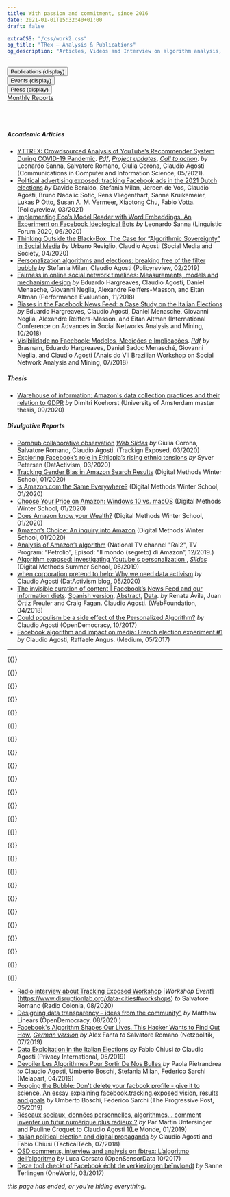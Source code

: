 ```yaml
---
title: With passion and commitment, since 2016
date: 2021-01-01T15:32:40+01:00
draft: false

extraCSS: "/css/work2.css"
og_title: "TRex — Analysis & Publications"
og_description: "Articles, Videos and Interview on algorithm analysis, since 2016"
---
```


<div class="container">
  <div class="row">
    <div class="col-3">
      <button type="button" class="btn-outline-primary btn-lg" id="Publications-btn"> Publications
      <span id="Publications-note">(display)</span>
      </button>
    </div>
    <div class="col-3">
      <button type="button" class="btn-outline-primary btn-lg" id="Events-btn">Events
      <span id="Events-note">(display)</span>
      </button>
    </div>
    <div class="col-3">
      <button type="button" class="btn-outline-primary btn-lg" id="Press-btn">Press 
      <span id="Press-note">(display)</span>
      </button>
    </div>
    <div class="col-3">
      <a href="/monthly/" type="button" class="btn-link btn-lg">Monthly Reports</a>
    </div>
  </div>
</div>


<br><br>

##### Accademic Articles

* [YTTREX: Crowdsourced Analysis of YouTube’s Recommender System During COVID-19 Pandemic](https://link.springer.com/chapter/10.1007%2F978-3-030-76228-5_8). [_Pdf_](https://www.researchgate.net/profile/Leonardo-Sanna-2/publication/351285419_YTTREX_crowdsourced_analysis_of_YouTube's_recommender_system_during_COVID-19_pandemic/links/60900733a6fdccaebd057c0b/YTTREX-crowdsourced-analysis-of-YouTubes-recommender-system-during-COVID-19-pandemic.pdf), [_Project updates_](https://youtube.tracking.exposed/wetest/announcement-1/), [_Call to action_](https://youtube.tracking.exposed/wetest/1/).  _by_ Leonardo Sanna, Salvatore Romano, Giulia Corona, Claudio Agosti (Communications in Computer and Information Science, 05/2021).
* [Political advertising exposed: tracking Facebook ads in the 2021 Dutch elections](https://policyreview.info/articles/news/political-advertising-exposed-tracking-facebook-ads-2021-dutch-elections/1543) _by_ Davide Beraldo, Stefania Milan, Jeroen de Vos, Claudio Agosti, Bruno Nadalic Sotic, Rens Vliegenthart, Sanne Kruikemeier, Lukas P Otto, Susan A. M. Vermeer, Xiaotong Chu, Fabio Votta.  (Policyreview, 03/2021)
* [Implementing Eco’s Model Reader with Word Embeddings. An Experiment on Facebook Ideological Bots](https://iris.unimore.it/retrieve/handle/11380/1220856/300738/Paper_JADT_final-3.pdf) _by_ Leonardo Sanna (Linguistic Forum 2020, 06/2020)
* [Thinking Outside the Black-Box: The Case for “Algorithmic Sovereignty” in Social Media](https://journals.sagepub.com/doi/full/10.1177/2056305120915613) _by_ Urbano Reviglio, Claudio Agosti (Social Media and Society, 04/2020)
* [Personalization algorithms and elections: breaking free of the filter bubble](https://policyreview.info/articles/news/personalisation-algorithms-and-elections-breaking-free-filter-bubble/1385) _by_  Stefania Milan, Claudio Agosti (Policyreview, 02/2019)
* [Fairness in online social network timelines: Measurements, models and mechanism design](https://arxiv.org/pdf/1809.05530.pdf) _by_ Eduardo Hargreaves, Claudio Agosti, Daniel Menasche, Giovanni Neglia, Alexandre Reiffers-Masson, and Eitan Altman (Performance Evaluation, 11/2018)
* [Biases in the Facebook News Feed: a Case Study on the Italian Elections](https://doi.org/10.1109/ASONAM.2018.8508659) _by_ Eduardo Hargreaves, Claudio Agosti, Daniel Menasche, Giovanni Neglia, Alexandre Reiffers-Masson, and Eitan Altman (International Conference on Advances in Social Networks Analysis and Mining, 10/2018)
* [Visibilidade no Facebook: Modelos, Medições e Implicações](http://portaldeconteudo.sbc.org.br/index.php/brasnam/article/view/3591).  [_Pdf_](https://eduardohargreaves.files.wordpress.com/2018/07/visibilidade-facebook-modelos-7.pdf) _by_ Brasnam, Eduardo Hargreaves, Daniel Sadoc Menasché, Giovanni Neglia, and Claudio Agosti (Anais do VII Brazilian Workshop on Social Network Analysis and Mining, 07/2018)

<!-- manca rivedere quelli di alex e di dataactive, poi fare domanda generale -->


##### Thesis

* [Warehouse of information: Amazon's data collection practices and their relation to GDPR](https://github.com/tracking-exposed/presentation/blob/master/Dimitri%20Koehorst%20Master%20Thesis%20Final%20Version.pdf) _by_ Dimitri Koehorst (University of Amsterdam master thesis, 09/2020)

<!-- manca la tesi di giulia e vedere se ce ne sono altre  -->


##### Divulgative Reports

* [Pornhub collaborative observation](https://pornhub.tracking.exposed/potest/final-1) [_Web Slides_](https://pornhub.tracking.exposed/slides/potest1/) _by_ Giulia Corona, Salvatore Romano, Claudio Agosti.  (Trackign Exposed, 03/2020)
* [Exploring Facebook’s role in Ethiopia’s rising ethnic tensions](https://data-activism.net/2020/03/bigdata-sur-exploring-facebooks-role-in-ethiopias-rising-ethnic-tensions/) _by_ Syver Petersen (DatActivism, 03/2020)
* [Tracking Gender Bias in Amazon Search Results](https://wiki.digitalmethods.net/Dmi/WinterSchool2020trackinggenderbiasamazon) (Digital Methods Winter School, 01/2020)
* [Is Amazon.com the Same Everywhere?](https://wiki.digitalmethods.net/Dmi/WinterSchool2020amazonregional) (Digital Methods Winter School, 01/2020)
* [Choose Your Price on Amazon: Windows 10 vs. macOS](https://wiki.digitalmethods.net/Dmi/WinterSchool2020AmazonOS) (Digital Methods Winter School, 01/2020)
* [Does Amazon know your Wealth?](https://wiki.digitalmethods.net/Dmi/WinterSchool2020DoesAmazonknowyourWealth) (Digital Methods Winter School, 01/2020)
* [Amazon’s Choice: An inquiry into Amazon](https://wiki.digitalmethods.net/Dmi/WinterSchool2020amazonschoice) (Digital Methods Winter School, 01/2020)
* [Analysis of Amazon’s algorithm](https://vimeo.com/378307005)
(National TV channel "Rai2", TV Program: “Petrolio”, Episod: “Il mondo (segreto) di Amazon”, 12/2019.)
* [Algorithm exposed: investigating Youtube's personalization ](https://wiki.digitalmethods.net/Dmi/SummerSchool2019AlgorithmsExposed), [_Slides_](https://data-activism.net/2019/07/youtube-algorithm-exposed-dmi-summer-school-project-week-1/) (Digital Methods Summer School, 06/2019)
* [when corporation pretend to help: Why we need data activism](https://data-activism.net/2019/05/fbtrex-reaction-to-facebook-collaboration/) _by_ Claudio Agosti (DatActivism blog, 05/2020)
* [The invisible curation of content | Facebook’s News Feed and our information diets](http://webfoundation.org/docs/2018/04/WF_InvisibleCurationContent_Screen_AW.pdf).  [Spanish version](http://webfoundation.org/docs/2018/04/WF_ICC_Spanish_Screen_AW.pdf), [Abstract](https://webfoundation.org/research/the-invisible-curation-of-content-facebooks-news-feed-and-our-information-diets/), [Data](https://github.com/tracking-exposed/experiments-data/tree/master/wto).  _by_ Renata Ávila, Juan Ortiz Freuler and Craig Fagan. Claudio Agosti.  (WebFoundation, 04/2018)
* [Could populism be a side effect of the Personalized Algorithm?](https://www.opendemocracy.net/digitaliberties/claudio-agosti/could-populism-be-side-effect-of-personalized-algorithm) _by_ Claudio Agosti (OpenDemocracy, 10/2017)
* [Facebook algorithm and impact on media: French election experiment #1](https://medium.com/@trackingexposed/facebook-algorithm-and-impact-on-media-french-election-experiment-1-d760ed5a242f) _by_ Claudio Agosti, Raffaele Angus.  (Medium, 05/2017)



<section class="toggable" id="Events" >
<hr>

{{<resource 
  kind="event"
  authors="Salvatore Romano"
  title="E-privacy 2021, Italian conference on privacy and digital rights"
  when="2021-May"
  href="https://www.youtube.com/watch?v=jgqVN_HaNVM&t=11340s"
  description="Due esempi di bias algoritmici: la polarizzazione su Youtube e l'eteronomartività su Pornhub. Gli algoritmi sono una soluzione tecnologica al sovraccarico di informazioni: sono tanto potenti quanto necessari per gestire l'overflow di dati che ci raggiunge. Purtroppo, possono anche nascondere l'uso di valutazioni e giudizi basati su bias che hanno un impatto sulla diffusione delle idee e della cultura. Tracking Exposed si occupa da diversi anni di rendere queste black box analizzabili in modo indipendente, sia per le ricercatrici che per utenti comuni. In questo intervento discuteremo due degli studi più recenti che abbiamo condotto sugli algoritmi di raccomandazione di Youtube e Pornhub." >}}

{{<resource
  kind="event"
  when="2021-January" 
  authors="Salvatore Romano"
  title="FIlterTube: Investigating echo chambers, filter bubbles and polarization on YouTube — DMI UvA Winter School project pitch"
  description=" Abstract:  This paper studies the construction of filter bubbles and political polarization under YouTube 's algorithmic personalization, in a time where the political division runs deep in the US and the 2020 election reaffirms the polarization. Using artificially generated personalized user accounts, we find that search results differ according to users' political affiliations, both in terms of the media type and political ideology of the channels suggested, showing some empirical evidence of filter bubbles' existence on YouTube, which possibly exacerbates an echo chamber behavior and enhancing political polarization in the US political debate. Project coordinated by Salvatore Romano and Davide Beraldo, Giovanni Rossetti, Leonardo Sanna  "
  href="https://wiki.digitalmethods.net/Dmi/WinterSchool2021FIterTube"
  resource1="Final presentation slides"
  resource1href="https://github.com/tracking-exposed/presentation/blob/master/FilterTube-DMIWS21.pdf">}}

{{<resource
  kind="event"
  when="2020-January"
  author="Salvatore Romano"
  title=" YouTube Tracking Exposed: Investigating polarization via YouTube ’s Recommender Systems  — DMI UvA Winter School project pitch"
  description="Collective group work on polarization of the Brexit discussion seen through Youtube's personalization algorithm, we found out that: (1) There is evidence of progressive polarization of the recommendations around Brexit on YouTube, especially for Leave-inclined users.(2) The Leave/Remain content bubbles, constituted respectively by The Sun/The Telegraph and The Guardian/The Mirror YouTube channels rarely converge. (3) Mainstream media is recommended with greater regularity compared to natively digital channels. Project coordinated by Salvatore Romano and Davide Beraldo"
  href="https://docs.google.com/document/d/1EkeEa6vnIQI1QH8xEIZkAbI23vn3ChsjoJs3U6tkeqo/edit"
  resource1="Final project report"
  resource1href="https://wiki.digitalmethods.net/Dmi/WinterSchool2020youtube"
  resource2="Project Pitch slides (on Prezi)"
  resource2href="https://prezi.com/view/AvoT0B1lnclMIq3k4LOU"
  resource3="Final presentation slides"
  resource3href="https://drive.google.com/open?id=1bOSi6853za6CRDYF1xdc8Os0EUQOWgma">}}

{{<resource
  kind="event"
  when="2020-January"
  author="Salvatore Romano"
  title=" YouTube Tracking Exposed: Investigating polarization via YouTube ’s Recommender Systems  — DMI UvA Winter School project pitch"
  description="Collective group work on polarization of the Brexit discussion seen through Youtube's personalization algorithm, we found out that: (1) There is evidence of progressive polarization of the recommendations around Brexit on YouTube, especially for Leave-inclined users.(2) The Leave/Remain content bubbles, constituted respectively by The Sun/The Telegraph and The Guardian/The Mirror YouTube channels rarely converge. (3) Mainstream media is recommended with greater regularity compared to natively digital channels. Project coordinated by Salvatore Romano and Davide Beraldo"
  href="https://docs.google.com/document/d/1EkeEa6vnIQI1QH8xEIZkAbI23vn3ChsjoJs3U6tkeqo/edit"
  resource1="Final project report"
  resource1href="https://wiki.digitalmethods.net/Dmi/WinterSchool2020youtube"
  resource2="Project Pitch slides (on Prezi)"
  resource2href="https://prezi.com/view/AvoT0B1lnclMIq3k4LOU"
  resource3="Final presentation slides"
  resource3href="https://drive.google.com/open?id=1bOSi6853za6CRDYF1xdc8Os0EUQOWgma">}}

{{<resource
  kind="article"
  when="2020-January"
  author="Salvatore Romano"
  title="Youtube Tracking Exposed — DMI UvA Winter School Tutorial"
  authors="Salvatore Romano"
  description="Tutorial to explain the possible uses of the ytTREX tool, try it at https://youtube.tracking.exposed"
  resource1="Tutorial slides"
  resource1href="https://prezi.com/view/KqmfljOsE8HYvyT7TqGE">}}

{{<resource
  kind="event"
  author="Salvatore Romano"
  title="Assembly with the Amazon's workers of ADL Cobas grassroots trade union"
  when="December"  
  description="An informal discussion with some Amazon's workers inscribed to the grassroots trade union ADL Cobas Padova-Bassa Padovana and American activists from the Amazon Employees for Climate Justice group. After a brief introduction about amTREX tool, we discussed how Amazon's app tracks employees, trying to identify strategies to reduce the amount of data extracted and reflecting on potential GDPR compliance used as a tool for trade union negotiations. Partecipated by Salvatore Romano for trex." >}}

{{<resource
  kind="event"
  title="Porno, Algoritmi e Tordimatti!"
  when="November"  
  description="A special event to annount pornhub.tracking.exposed! in Italian language. We tried a new format, looking forward to replicate."
  href="https://pornhub.tracking.exposed/tordimatti" >}}

{{<resource
  kind="event"
  title="KiKK - The resistance against algorithm monopoly"
  when="2019-October"  
  description="How many of your information comes from Youtube or Facebook? Internet is born as a decentralized network of knowledge and technologies, but nowadays, two corporations become our cultural reality. This talk will try to make understand the power exerted by the online platforms.  As society, we are not following it, seeing it, fear it, and then regulate and adjudicated. Claudio Agosti will talk about tracking.exposed, a free software project means to enable people in understanding, play, and criticize how algorithms interfere with reality's perception."
  href="https://www.kikk.be/2019/en/program/conferences-1/claudio-agosti-1" >}}

{{<resource
  kind="event"
  title="World Forum Democracy"
  when="2019-October"  
  description="Social media are at the core of information nowadays. This lab will tackle the pressing issue that is quality control of shared information in social media, through monitoring and accountability mechanism mainly. How can we use social media as an ally for critically assessing topical subjects? How do we hold them accountable for the information that goes through them? Is social media moderation and freedom of expression compatible? -- Leonardo Sanna has been a contract doctoral student at the University of Modena and Reggio Emilia (Italy) since November 2018, where he has been working on the analysis of Big Data from a semiotic perspective. His research focuses on a combination of quantitative and qualitative methods for social media analysis. Currently, he is studying, on Facebook, the two phenomena known as 'filter bubble' and 'echo chamber'. In particular, he works on the data of the FBTREX group."
  authors="Leonardo Senna"
  href="https://www.coe.int/en/web/world-forum-democracy/lab-8-social-media-freedom-and-accountability" >}}

{{<resource
  kind="event"
  title="Beyond Future design"
  when="2019-September"  
  description="Accountability and AI"
  href="https://www.beyond-festival.com/programm_2019.pdf" >}}

{{<resource
  kind="link"
  when="2019-june"
  title="Datathon organized with berlin Data Science Social Good"
  nature="external"
  author="Berlin DSSG"
  authorLink="https://dssg-berlin.org/"
  description="data scientists analyzing one year of fbtrex data. We did a privacy assessment and defined minimization and confidentiality agreement, as collaborator of the project for the time of the experiment."
  href="https://blog.dssg-berlin.org/dssg-datathon-2019-ein-ganzes-wochenende-lang-datenanalyse-f%C3%BCrs-gemeinwohl-4ec6ffa95aec"
  resource1="Final presentation (slides)"
  resource1href="https://github.com/tracking-exposed/presentation/blob/master/Berlin%20DSSG%20-%20Datathon%20-%20fbtrex%20-%20slides.pdf">}}

{{<resource
  kind="video"
  title="Transmediale: Affects Ex-Machina: Unboxing Social Data Algorithms"
  when="February"  
  description="Conventional media have long filtered information and influenced public opinion. In the age of social media, this process has become algorithmic and targeted, separating the whole of society into thousands of small filter bubbles that construct collective orientations and pilot viral phenomena. This panel examines how machine learning and obscure algorithms analyze and manipulate individual affects into political sentiments, eventually amplifying class, gender, and racial bias ― with Claudio Agosti, Ariana Dongus, Nayantara Ranganathan, Caroline Sinders. Organized by KIM | HfG Karlsruhe"
  href="https://transmediale.de/content/affects-ex-machina-unboxing-social-data-algorithms"
  resource1="Video"
  resource1hrefvideo="https://vimeo.com/322250610" >}}

{{<resource
  kind="event"
  title="How to unmask and fight online manipulation"
  when="2019-February"  
  description="at the EDPS working group against misinformation. We highlight how research can use it and assess proper responsibilities to the actors in the misinformation chain. Platform are not neutral, we were looking how algorithm affects the information flows."
  href="https://www.eudebates.tv/eu_elections_2019/edps-for-eu-elections-how-to-unmask-and-fight-online-manipulation/" >}}  
  
{{<resource
  kind="event"
  title="CPDP - Safeguarding elections an international problem with no international solution"
  when="2019-January"
  description="Coordinated by TacticalTech. ― There is a growing body of research into data-driven elections world-wide and the international nature of the data and elections industry has been highlighted: from international platforms, to strategists in one country advising political groups in another, to paid targeted ads across borders. ― Ailidh Callander, Claudio Agosti, Paul Bernal, Victoria Peuvrelle"
  href="https://www.cpdpconferences.org/cpdp-panels/data-and-elections-an-international-problem-with-no-international-solution"
  resource1href="https://vimeo.com/317686100"
  resource1="Video" >}}
  
{{<resource
  kind="event"
  title="PrivacyCamp - Towards real safeguards: Data driven political campaigns and EU election"
  when="2019-January"
  description="This panel aims to evaluate potential preventive mechanisms such as Facebook algorithmic transparency around online political targeting, EU Commission’s Action Plan against Disinformation, awareness raising on current and future campaigning practices, as well as efforts to protect media pluralism and freedom. ―  With Fanny Hidvegi, Elda Brogi, Claudio Agosti, Josh Smith and Eleonora Nestola"
  href="https://privacycamp.eu/?page_id=1067" >}}
 
{{<resource
  kind="event"
  when="2019-January"
  title="Facebook Algorithm Exposed, DMI UvA Winter School"
  description="An experiment with a dozen of scholars, in keeping bots alive, test algorithm, see and play with data"
  authors="Giovanni Rossetti, Bilel Benbouzid, Davide Beraldo, Giulia Corona, Leonardo Sanna, Iain Emsley, Fatma Yalgin, Hannah Vischer, Victor Pak, Mathilde Simon, Victor Bouwmeester, Yao Chen, Sophia Melanson, Hanna Jemmer, Patrick Kapsch, Claudio Agosti, Jeroen de Vos"
  href="https://data-activism.net/2019/01/alex-dmi-winterschool/"
  resource1="slides"
  resource1href="https://github.com/tracking-exposed/presentation/blob/master/Facebook%20Algorithm%20Exposed%20(UvA%20WinterSchool%202019).pdf" >}}

{{<resource
  kind="video"
  title="CCC — Analyze the Facebook algorithm and reclaim algorithm sovereignty"
  when="2018-December"
  description="Facebook monopoly is an issue, but looking for replacements it is not enough. We want to develop critical judgment on algorithms, on why data politics matter and educate, raise awareness for a broad audience."
  resource1href="https://github.com/tracking-exposed/presentation/blob/master/Analyzing%20the%20Facebook%20algorithm%20-%201.1%20-%2035c3.pdf"
  resource1="slides"
  href="https://fahrplan.events.ccc.de/congress/2018/Fahrplan/events/9797.html"
  resource2="video"
  resource2href="https://media.ccc.de/v/35c3-9797-analyze_the_facebook_algorithm_and_reclaim_data_sovereignty" >}}

{{<resource
  description="The lab will examine the detrimental effects of social media filter bubbles and algorithms and will explore solutions to make readers more aware of their reading habits and help them to integrate different worldviews. "
  when="2017-November"
  kind="event"
  href="https://www.coe.int/en/web/world-forum-democracy/2017-lab-bursting-social-media-eco-chambers"
  resource1="Laboratory: two pages final report"
  resource1href="http://rm.coe.int/wfd-2017-report-lab-7-bursting-social-media-eco-chambers/16807701f8"
  title="World Forum Democracy — Bursting social media eco chambers" >}}
 
{{<resource
  kind="video"
  href="https://www.youtube.com/watch?v=ct9d-o7NrSg"
  title="SHA2017 — Exposing what Facebook wants you to see"
  when="2017-July"
  description="A talk about our early version of fbTREX, after 1 year of existence"
  resource1="Slides"
  resource1href="https://github.com/tracking-exposed/presentation/blob/master/FBTREX-SHA-2017.pdf" >}}
 
{{<resource
  kind="event"
  href="http://www.journalismfestival.com/programme/2017/exposing-what-facebook-wants-you-to-see"
  description="International Journalism Festival, Perugia"
  when="2017-April"
  title="Panel discussion “exposing what Facebook wants you to see”"
  authors="Renata Avila, Federico Sarchi, Claudio Agosti"
  resource1="Video"
  resource1href="https://www.youtube.com/watch?v=wpnmDz9Os50" >}}
 
{{<resource
  description="Toolbox Coworking, Turin"
  when="2017-January"
  kind="event"
  title="Torino Hack Night"  
  href="/legacy/talks-torinohacknight/"
  authors="Constantino Carugno, Gilberto Conti" >}} 
 
{{<resource
  kind="event"
  title="facebook.tracking.exposed project announcement"
  description="At c-base, Berlin, one of the first video of fbTREX in the wild, when the beta version was beginning"
  resource1="Web slides"
  resource1href="/legacy/talks-netzpolitischer054/"
  href="https://vimeo.com/189842857"
  when="2016-November" >}} 
 
{{<resource
  kind="event"
  when="2016-October"
  title="facebook.tracking.exposed (code show-off)"
  description="At the C-Base Hack'n'Tell, when Alberto won the monthly price, our new web-extension was released!"
  href="https://docs.google.com/presentation/d/e/2PACX-1vR1Tz-G2fm9Nu0oe8lrAoG8aYCamT2kpZAn98B-AHP-ZNli88A4u5hOKrp-UMBDP4Iq2NP3Bl3xY0C5/pub?start=false&loop=false&slide=id.p"
  resources="we won a price but we lost the evidence!" >}} 
 
{{<resource
  kind="event"
  when="2016-October"
  title="facebook.tracking.exposed (project pitch)"
  description="At PyData the very first presentation of Alberto, when he started to develop the new web-extension"
  href="https://docs.google.com/presentation/d/1uDd2oNxWSOJPfm-Jrm0k-4SBS2BNAomfhF6Ef_609So/edit#slide=id.p"
  authors="Alberto Granzotto" >}}  

{{<resource
  kind="event"
  when="2016-September"
  language="Italian"
  title="Cyber Resistance in 2016 consist in doing algorithm reversing!"
  description="The first appearance record in the public!"
  href="https://www.youtube.com/watch?v=ayZeNKjX4i4"
  authors="Claudio Agosti"
  description="This is the project inception to the public! The original title was complete by saying 'not encryption anymore', but might sounds misleading. Encryption is a fundamental element for protection, simply, the impact of social media in our perception of reality is unmeasured, subtle, and potentially scaring. But is not for fear this call, is because, with centralization, we lose as individual the ability to control our own algorithm. P.S. Despite this is first appearance of the project in public, the very first birthday was here: https://moca.olografix.org/en/moca-en/ !" >}}

</section>

<section class="toggable" id="Press">

* [Radio interview about Tracking Exposed Workshop](https://www1.wdr.de/radio/cosmo/programm/sendungen/radio-colonia/il-tema/algoritmi-facebook-100.html) [_Workshop Event_]	(https://www.disruptionlab.org/data-cities#workshops) _to_ Salvatore Romano (Radio Colonia, 08/2020)
* [Designing data transparency – ideas from the community"](https://www.opendemocracy.net/en/digitaliberties/designing-data-transparency-ideas-from-the-community/) _by_ Matthew Linears (OpenDemocracy, 08/2020 )
* [Facebook's Algorithm Shapes Our Lives. This Hacker Wants to Find Out How.](https://netzpolitik.org/2019/facebooks-algorithm-shapes-our-lives-this-hacker-wants-to-find-out-how/#spendenleiste) [_German version_](https://netzpolitik.org/2019/facebooks-algorithmus-formt-unser-leben-dieser-hacker-will-herausfinden-wie/) _by_ Alex Fanta _to_ Salvatore Romano (Netzpolitik, 07/2019)
* [Data Exploitation in the Italian Elections](https://privacyinternational.org/examples/data-exploitation-italian-elections) _by_ Fabio Chiusi _to_ Claudio Agosti (Privacy International, 05/2019)
* [Devoiler Les Algorithmes Pour Sortir De Nos Bulles](https://blogs.mediapart.fr/edition/europeennes-des-elections-sous-surveillance/article/110419/devoiler-les-algorithmes-pour-sortir-de-nos-bulles) _by_ Paola Pietrandrea _to_ Claudio Agosti, Umberto Boschi, Stefania Milan, Federico Sarchi (Meiapart, 04/2019)
* [Popping the Bubble: Don't delete your facbook profile - give it to science. An essay explaining facebook.tracking.exposed vision, results and goals](https://progressivepost.eu/the-mag/facebook-tracking-exposed-popping-the-bubble) _by_ Umberto Boschi, Federico Sarchi (The Progressive Post, 05/2019)
* [Réseaux sociaux, données personnelles, algorithmes… comment inventer un futur numérique plus radieux ?](https://www.lemonde.fr/pixels/article/2018/12/30/reseaux-sociaux-donnees-personnelles-algorithmes-comment-inventer-un-futur-numerique-plus-radieux_5403732_4408996.html) _by_ Par Martin Untersinger and Pauline Croquet _to_ Claudio Agosti 1(Le Monde, 01/2019)
* [Italian political election and digital propaganda](https://ourdataourselves.tacticaltech.org/posts/overview-italy/) _by_ Claudio Agosti and Fabio Chiusi (TacticalTech, 07/2018)
* [OSD comments, interview and analysis on fbtrex: L’algoritmo dell’algoritmo](https://blog.osd.tools/lalgoritmo-dell-algoritmo-5c3a052cc626) _by_ Luca Corsato (OpenSensorData 10/2017)
* [Deze tool checkt of Facebook écht de verkiezingen beïnvloedt](https://www.oneworld.nl/achtergrond/deze-tool-checkt-facebook-echt-de-verkiezingen-beinvloedt/) _by_ Sanne Terlingen (OneWorld, 03/2017)

</section>



<section id="altro--non-usato-mai" hidden>

{{<resource
  kind="link"
  title="Twitter thread summarizing the Youtube search query analysis"
  description="Regarding the January analysis on YouTube, a differently accessible explaination that you can RT ;P"
  when="2021-February"  
  nature="external"
  authors="Tracking Exposed"
  href="https://twitter.com/trackingexposed/status/1365294706050142209">}}
  

{{<resource
  kind="link"
  href="https://eu19.tracking.exposed"
  when="2019-January"
  title="Facebook algorithm analysis during the European Election: a campaign"
  description="Our goal and experiment were to build a replicable campaign. Researchers or activist are invited to reach out to us; we can help in replicate the campaign in times of conflicts, electoral campaign, or general observation on how forces distort the perception of the public debate."
  resource1="Action plan wrote in November 2018"
  resource1href="https://github.com/tracking-exposed/presentation/blob/master/European%20Election%20action%20plan%20-%20v1.3.pdf" >}}

{{<resource
  kind="event"
  title="We got the first logo(s)"
  description="Luca Corsato built opensensorsdata (OSD) with Andrea Raimondi and Simone Cortesi. They been the first very sponsor of Tracking Exposed. Among other helps, the day before the presentation Luca sent the first logo. Yet already declined for Twitter and Youtube."
  href="https://tracking.exposed/news/2019-09-23-thanks-osd" 
  when="2016-November">}}

</section>

<section id="rotto" hidden>

{{<resource
  kind="link"
  when="2018-April"
  language="Italian"
  authors="Federico Sarchi, Claudio Agosti, Costantino Carugno, Barbara Gianessi, Riccardo Coluccini, Raffaele Angus, Laura Boschi, Gianluca Oldani, Umberto Boschi, Manuel d’Orso"
  title="Italian election 2018, our research output"
  description="An original analysis with profiles under our control. A fascinating series of discovery on how to measure the algorithm space. This is the same analysis we will talk about in the following 10 months page, because iconic, insightful, and pretty hard to coordinate."
  href="https://elezioni.tracking.exposed" >}}

{{<resource
  kind="video"
  when="September"
  title="a GIF!!"
  authors="Michele Invernizzi, Density Design of Politecnico Milan"
  description="An animated gif explaining our project, alpha stage (RARE! don't watch it too much)"
  href="https://media.giphy.com/media/hshH7kgCzN84NGme5M/giphy.gif" >}}

</section>

_this page has ended, or you're hiding everything._

<script type="text/javascript">

  $( "#Publications-btn" ).click(function() {
    const elem = $("h5");
    const elems = $("ul");
    elem.toggle("slow");
    elems.toggle("slow");
    $("#Publications-btn").toggleClass("btn-outline-dark");
    $("#Publications-note").toggle();
  });

  $( "#Events-btn" ).click(function() {
    $("#Events").toggle("slow");
    $("#Events-btn").toggleClass("btn-outline-dark");
    $("#Events-note").toggle();
  });

  $( "#Press-btn" ).click(function() {
    $("#Press").toggle("slow");
    $("#Press-btn").toggleClass("btn-outline-dark");
    $("#Press-note").toggle();
  });

  function conditionalScroll(elem) {
    elem.toggle("slow", function() {
      if(elem.is(":visible")) {
        console.log("xcdscdsc");
      } else
        console.log("herspect");
    });
  }

/*
  function registerScrolling(listofIDs) {
    listofIDs.forEach(function(id) {
      $(id).click(function(e) {
        e.preventDefault();
        const targel = $(this.getAttribute('href'));
        const dest = targel.offset().top -200;
        $('html').animate({scrollTop: dest}, 400);
      });
    });
  }

  $(document).ready(registerScrolling([
    "#Publication", "#Event", "#Press" ]));
  */
</script>
